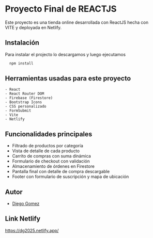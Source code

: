 
# Proyecto Final de REACTJS

Este proyecto es una tienda online desarrollada con ReactJS hecha con VITE y deployada en Netlify.


## Instalación

Para instalar el projecto lo descargamos y luego ejecutamos 

```bash
  npm install 
```
    
## Herramientas usadas para este proyecto
    - React 
    - React Router DOM
    - Firebase (Firestore)
    - Bootstrap Icons
    - CSS personalizado
    - FormSubmit 
    - Vite
    - Netlify


## Funcionalidades principales
- Filtrado de productos por categoría
- Vista de detalle de cada producto
- Carrito de compras con suma dinámica
- Formulario de checkout con validación
- Almacenamiento de órdenes en Firestore
- Pantalla final con detalle de compra descargable
- Footer con formulario de suscripción y mapa de ubicación
## Autor

- [Diego Gomez](https://www.github.com/gomedie1974)


## Link Netlify

https://dg2025.netlify.app/


